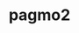 ---
title: "pagmo2"
layout: cache
categories: [package, v0.18]
meta: {"versions": ["2.18.0"], "compilers": ["gcc@=7.5.0"], "oss": ["ubuntu18.04"], "platforms": ["linux"], "targets": ["x86_64"], "stacks": ["e4s"], "num_specs": 1, "num_specs_by_stack": {"e4s": 1}}
spec_details: [{"hash": "jqhuxadbgtltyju4xmz66nlddq7mxv3a", "compiler": "gcc@=7.5.0", "versions": ["2.18.0"], "os": "ubuntu18.04", "platform": "linux", "target": "x86_64", "variants": ["build_type=RelWithDebInfo", "~ipo", "+shared"], "stacks": ["e4s"], "size": "-", "tarball": "https://binaries.spack.io/releases/v0.18/build_cache/linux-ubuntu18.04-x86_64/gcc-7.5.0/pagmo2-2.18.0/linux-ubuntu18.04-x86_64-gcc-7.5.0-pagmo2-2.18.0-jqhuxadbgtltyju4xmz66nlddq7mxv3a.spack"}]
---
